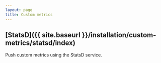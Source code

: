 ```yaml
---
layout: page
title: Custom metrics
---
```


## [StatsD]({{ site.baseurl }}/installation/custom-metrics/statsd/index)
Push custom metrics using the StatsD service.
